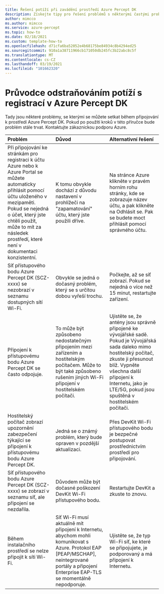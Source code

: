 ```yaml
---
title: Řešení potíží při zavádění prostředí Azure Percept DK
description: Získejte tipy pro řešení problémů s některými častými problémy zjištěnými během připojování.
author: mimcco
ms.author: mimcco
ms.service: azure-percept
ms.topic: how-to
ms.date: 02/18/2021
ms.custom: template-how-to
ms.openlocfilehash: d71cfa6ba52052e4b68175be84934c8b4294ed25
ms.sourcegitcommit: 910a1a38711966cb171050db245fc3b22abc8c5f
ms.translationtype: MT
ms.contentlocale: cs-CZ
ms.lasthandoff: 03/19/2021
ms.locfileid: "101662320"
---
```

# <a name="azure-percept-dk-onboarding-experience-troubleshooting-guide"></a>Průvodce odstraňováním potíží s registrací v Azure Percept DK

Tady jsou některé problémy, se kterými se můžete setkat během připojování k prostředí Azure Percept DK. Pokud po použití kroků v této příručce bude problém stále trvat. Kontaktujte zákaznickou podporu Azure.

|Problém|Důvod|Alternativní řešení|
|:-----|:------|:----------|
|Při připojování ke stránkám pro registraci k účtu Azure nebo k Azure Portal se můžete automaticky přihlásit pomocí účtu uloženého v mezipaměti. Pokud se nejedná o účet, který jste chtěli použít, může to mít za následek prostředí, které není v dokumentaci konzistentní.|K tomu obvykle dochází z důvodu nastavení v prohlížeči na "zapamatování" účtu, který jste použili dříve.|Na stránce Azure klikněte v pravém horním rohu stránky, kde se zobrazuje název účtu, a pak klikněte na Odhlásit se. Pak se budete moct přihlásit pomocí správného účtu.|
|Síť přístupového bodu Azure Percept DK (SCZ-xxxx) se nezobrazí v seznamu dostupných sítí Wi-Fi.|Obvykle se jedná o dočasný problém, který se s určitou dobou vyřeší trochu.|Počkejte, až se síť zobrazí. Pokud se nejedná o více než 15 minut, restartujte zařízení.|
|Připojení k přístupovému bodu Azure Percept DK se často odpojuje.|To může být způsobeno nedostatečným připojením mezi zařízením a hostitelským počítačem. Může to být také způsobeno rušením jiných Wi-Fi připojení v hostitelském počítači.|Ujistěte se, že antény jsou správně připojené ke vývojářské sadě. Pokud je Vývojářská sada daleko mimo hostitelský počítač, zkuste ji přesunout blíž. Vypněte všechna další připojení k Internetu, jako je LTE/5G, pokud jsou spuštěná v hostitelském počítači.|
|Hostitelský počítač zobrazí upozornění zabezpečení týkající se připojení k přístupovému bodu Azure Percept DK.|Jedná se o známý problém, který bude opraven v pozdější aktualizaci.|Přes DevKit Wi-Fi přístupového bodu je bezpečné postupovat prostřednictvím prostředí pro připojování.|
|Síť přístupového bodu Azure Percept DK (SCZ-xxxx) se zobrazí v seznamu síť, ale připojení se nezdařila.|Důvodem může být dočasné poškození DevKit Wi-Fi přístupového bodu.|Restartujte DevKit a zkuste to znovu.|
|Během instalačního prostředí se nelze připojit k síti Wi-Fi.|Síť Wi-Fi musí aktuálně mít připojení k Internetu, abychom mohli komunikovat s Azure. Protokol EAP [PEAP/MSCHAP], neintegrované portály a připojení Enterprise EAP-TLS se momentálně nepodporuje.|Ujistěte se, že typ Wi-Fi síť, ke které se připojujete, je podporovaný a má připojení k Internetu.|